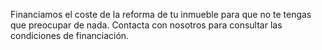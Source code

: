 Financiamos el coste de la reforma de tu inmueble para que no te tengas que preocupar de nada. Contacta con nosotros para consultar las condiciones de financiación.
